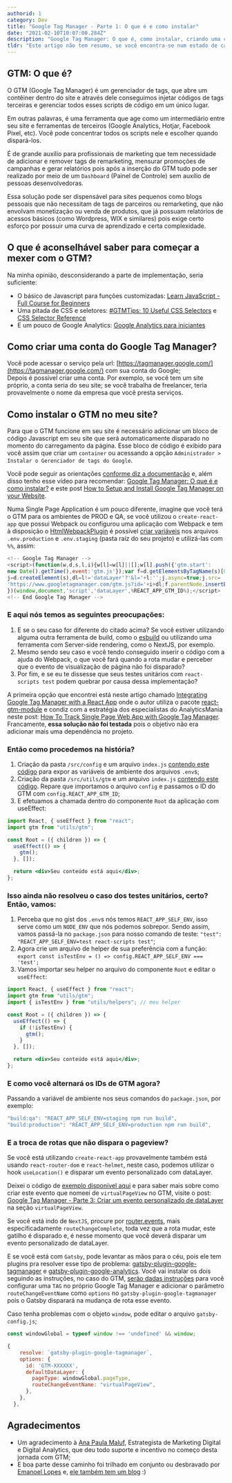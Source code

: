```yaml
---
authorid: 1
category: Dev
title: "Google Tag Manager - Parte 1: O que é e como instalar"
date: "2021-02-10T10:07:00.284Z"
description: "Google Tag Manager: O que é, como instalar, criando uma conta, lidando com ambientes diferentes, React, Single Page Applications e mais."
tldr: "Este artigo não tem resumo, se você encontra-se num estado de cansaço, volte mais tarde :)"
---
```


## GTM: O que é?

O GTM (Google Tag Manager) é um gerenciador de tags, que abre um contêiner dentro do site e através dele conseguimos injetar códigos de tags terceiras e gerenciar todos esses scripts de código em um único lugar.

Em outras palavras, é uma ferramenta que age como um intermediário entre seu site e ferramentas de terceiros (Google Analytics, Hotjar, Facebook Pixel, etc). Você pode concentrar todos os scripts nele e escolher quando dispará-los.

É de grande auxílio para profissionais de marketing que tem necessidade de adicionar e remover tags de remarketing, mensurar promoções de campanhas e gerar relatórios pois após a inserção do GTM tudo pode ser realizado por meio de um `Dashboard` (Painel de Controle) sem auxílio de pessoas desenvolvedoras.

Essa solução pode ser dispensável para sites pequenos como blogs pessoais que não necessitam de tags de parceiros ou remarketing, que não envolvam monetização ou venda de produtos, que já possuam relatórios de acessos básicos (como Wordpress, WIX e similares) pois exige certo esforço por possuir uma curva de aprendizado e certa complexidade.

## O que é aconselhável saber para começar a mexer com o GTM?

Na minha opinião, desconsiderando a parte de implementação, seria suficiente:

- O básico de Javascript para funções customizadas: [Learn JavaScript - Full Course for Beginners](https://www.youtube.com/watch?v=PkZNo7MFNFg)
- Uma pitada de CSS e seletores: [#GTMTips: 10 Useful CSS Selectors](https://www.simoahava.com/gtm-tips/10-useful-css-selectors/) e [CSS Selector Reference](https://www.w3schools.com/cssref/css_selectors.asp)
- E um pouco de Google Analytics: [Google Analytics para iniciantes](https://analytics.google.com/analytics/academy/course/6)

## Como criar uma conta do Google Tag Manager?

Você pode acessar o serviço pela url: [https://tagmanager.google.com/](https://tagmanager.google.com/) com sua conta do Google;  
Depois é possível criar uma conta. Por exemplo, se você tem um site próprio, a conta seria do seu site; se você trabalha de freelancer, teria provavelmente o nome da empresa que você presta serviços.

## Como instalar o GTM no meu site?

Para que o GTM funcione em seu site é necessário adicionar um bloco de código Javascript em seu site que será automaticamente disparado no momento do carregamento da página. Esse bloco de código é exibido para você assim que criar um `container` ou acessando a opção `Administrador > Instalar o Gerenciador de tags do Google`.

Você pode seguir as orientações [conforme diz a documentação](https://support.google.com/tagmanager/answer/6103696?hl=pt-BR) e, além disso tenho esse vídeo para recomendar: [Google Tag Manager: O que é e como instalar?](https://www.youtube.com/watch?v=7y0uSS2TQQI) e este post [How to Setup and Install Google Tag Manager on your Website](https://www.analyticsmania.com/post/how-to-install-google-tag-manager/).

Numa Single Page Application é um pouco diferente, imagine que você terá o GTM para os ambientes de PROD e QA, se você utilizou o `create-react-app` que possui Webpack ou configurou uma aplicação com Webpack e tem à disposição o [HtmlWebpackPlugin](https://webpack.js.org/plugins/html-webpack-plugin/) é possível [criar variáveis](https://stackoverflow.com/questions/49375867/how-do-you-reference-a-process-env-variable-in-html-script-src-react) nos arquivos `.env.production` e `.env.staging` (pasta raíz do seu projeto) e utilizá-las com `%%`, assim:

```javascript
<!-- Google Tag Manager -->
<script>(function(w,d,s,l,i){w[l]=w[l]||[];w[l].push({'gtm.start':
new Date().getTime(),event:'gtm.js'});var f=d.getElementsByTagName(s)[0],
j=d.createElement(s),dl=l!='dataLayer'?'&l='+l:'';j.async=true;j.src=
'https://www.googletagmanager.com/gtm.js?id='+i+dl;f.parentNode.insertBefore(j,f);
})(window,document,'script','dataLayer',%REACT_APP_GTM_ID%);</script>
<!-- End Google Tag Manager -->
```

### E aqui nós temos as seguintes preocupações:

1. E se o seu caso for diferente do citado acima? Se você estiver utilizando alguma outra ferramenta de build, como o [esbuild](https://github.com/evanw/esbuild) ou utilizando uma ferramenta com Server-side rendering, como o NextJS, por exemplo.
2. Mesmo sendo seu caso e você tendo conseguido inserir o código com a ajuda do Webpack, o que você fará quando a rota mudar e perceber que o evento de visualização de página não foi disparado?
3. Por fim, e se eu te dissesse que seus testes unitários com `react-scripts test` podem quebrar por causa dessa implementação?

A primeira opção que encontrei está neste artigo chamado [Integrating Google Tag Manager with a React App](https://medium.com/finnovate-io/integrating-google-tag-manager-with-a-react-app-5a8584ee2251) onde o autor utiliza o pacote [react-gtm-module](https://github.com/alinemorelli/react-gtm) e condiz com a estratégia dos especialistas do AnalyticsMania neste post: [How To Track Single Page Web App with Google Tag Manager](https://www.analyticsmania.com/post/single-page-web-app-with-google-tag-manager/). Francamente, **essa solução não foi testada** pois o objetivo não era adicionar mais uma dependência no projeto.

### Então como procedemos na história?

1. Criação da pasta `/src/config` e um arquivo `index.js` [contendo este código](https://gist.github.com/felipexperto/9f778a355a4580fe46aebfd8eed93600) para expor as variáveis de ambiente dos arquivos `.env`s;
2. Criação da pasta `/src/utils/gtm` e um arquivo `index.js` [contendo este código](https://gist.github.com/felipexperto/7f5e362ed04ec43c28a2d0995175172a). Repare que importamos o arquivo `config` e passamos o ID do GTM com `config.REACT_APP_GTM_ID`;
3. E efetuamos a chamada dentro do componente `Root` da aplicação com useEffect:

```jsx
import React, { useEffect } from "react";
import gtm from "utils/gtm";

const Root = ({ children }) => {
  useEffect(() => {
    gtm();
  }, []);

  return <div>Seu conteúdo está aqui</div>;
};
```

### Isso ainda não resolveu o caso dos testes unitários, certo? Então, vamos:

1. Perceba que no gist dos `.env`s nós temos `REACT_APP_SELF_ENV`, isso serve como um `NODE_ENV` que nós podemos sobrepor. Sendo assim, vamos passá-la no `package.json` para nosso comando de teste: `"test": "REACT_APP_SELF_ENV=test react-scripts test"`;
2. Agora crie um arquivo de helper de sua preferência com a função: `export const isTestEnv = () => config.REACT_APP_SELF_ENV === 'test';`
3. Vamos importar seu helper no arquivo do componente `Root` e editar o `useEffect`:

```jsx
import React, { useEffect } from "react";
import gtm from "utils/gtm";
import { isTestEnv } from "utils/helpers"; // meu helper

const Root = ({ children }) => {
  useEffect(() => {
    if (!isTestEnv) {
      gtm();
    }
  }, []);

  return <div>Seu conteúdo está aqui</div>;
};
```

### E como você alternará os IDs de GTM agora?

Passando a variável de ambiente nos seus comandos do `package.json`, por exemplo:

```javascript
"build:qa": "REACT_APP_SELF_ENV=staging npm run build",
"build:production": "REACT_APP_SELF_ENV=production npm run build",
```

### E a troca de rotas que não dispara o pageview?

Se você está utilizando `create-react-app` provavelmente também está usando `react-router-dom` e `react-helmet`, neste caso, podemos utilizar o hook `useLocation()` e disparar um evento personalizado com dataLayer.

Deixei o código de [exemplo disponível aqui](https://github.com/felipexperto/gtm_cra) e para saber mais sobre como criar este evento que nomeei de `virtualPageView` no GTM, visite o post: [Google Tag Manager - Parte 3: Criar um evento personalizado de dataLayer](/gtm-parte-3-criando-evento-personalizado-datalayer-push) na seção `virtualPageView`.

Se você está indo de `NextJS`, procure por [router.events](https://nextjs.org/docs/api-reference/next/router#routerevents), mais especificadamente `routeChangeComplete`, toda vez que a rota mudar, este gatilho é disparado e, é nesse momento que você deverá disparar um evento personalizado de dataLayer.

E se você está com `Gatsby`, pode levantar as mãos para o céu, pois ele tem plugins pra resolver esse tipo de problema: [gatsby-plugin-google-tagmanager](https://www.gatsbyjs.com/plugins/gatsby-plugin-google-tagmanager/) e [gatsby-plugin-google-analytics](https://www.gatsbyjs.com/plugins/gatsby-plugin-google-analytics/). Você vai instalar os dois seguindo as instruções, no caso do GTM, [serão dadas instruções](https://www.gatsbyjs.com/plugins/gatsby-plugin-google-tagmanager/#tracking-routes) para você configurar uma `TAG` no próprio Google Tag Manager e adicionar o parâmetro `routeChangeEventName` como `options` no `gatsby-plugin-google-tagmanager` pois o Gatsby disparará na mudança de rota esse evento.

Caso tenha problemas com o objeto `window`, pode editar o arquivo `gatsby-config.js`;

```javascript
const windowGlobal = typeof window !== 'undefined' && window;

{
    resolve: `gatsby-plugin-google-tagmanager`,
    options: {
      id: 'GTM-XXXXXX',
      defaultDataLayer: {
        pageType: windowGlobal.pageType,
        routeChangeEventName: "virtualPageView",
      },
    },
  },
```

## Agradecimentos

- Um agradecimento à [Ana Paula Maluf](https://www.linkedin.com/in/anapmaluf/), Estrategista de Marketing Digital e Digital Analytics, que deu todo suporte e incentivo no começo desta jornada com GTM;
- E boa parte desse caminho foi trilhado em conjunto ou desbravado por [Emanoel Lopes](https://www.linkedin.com/in/emanoel-lopes-64100839) e, [ele também tem um blog](https://emanoellopes.me/) :)
